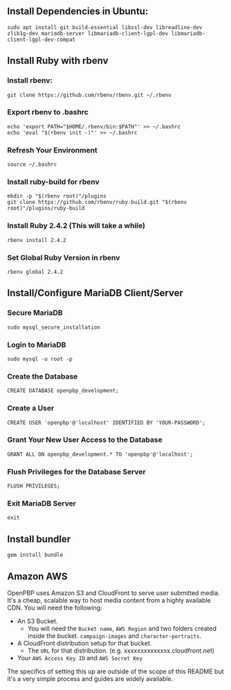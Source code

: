 ## Install Dependencies in Ubuntu:

```
sudo apt install git build-essential libssl-dev libreadline-dev zlib1g-dev mariadb-server libmariadb-client-lgpl-dev libmariadb-client-lgpl-dev-compat
```

## Install Ruby with rbenv

### Install rbenv:
```
git clone https://github.com/rbenv/rbenv.git ~/.rbenv
```

### Export rbenv to .bashrc

```
echo 'export PATH="$HOME/.rbenv/bin:$PATH"' >> ~/.bashrc
echo 'eval "$(rbenv init -)"' >> ~/.bashrc
```

### Refresh Your Environment
```
source ~/.bashrc
```

### Install ruby-build for rbenv

```
mkdir -p "$(rbenv root)"/plugins
git clone https://github.com/rbenv/ruby-build.git "$(rbenv root)"/plugins/ruby-build
```

### Install Ruby 2.4.2 (This will take a while)

```
rbenv install 2.4.2
```

### Set Global Ruby Version in rbenv

```
rbenv global 2.4.2
```

## Install/Configure MariaDB Client/Server

### Secure MariaDB

```
sudo mysql_secure_installation
```

### Login to MariaDB

```
sudo mysql -u root -p
```

### Create the Database

```
CREATE DATABASE openpbp_development;
```

### Create a User

```
CREATE USER 'openpbp'@'localhost' IDENTIFIED BY 'YOUR-PASSWORD';
```

### Grant Your New User Access to the Database

```
GRANT ALL ON openpbp_development.* TO 'openpbp'@'localhost';
```

### Flush Privileges for the Database Server
```
FLUSH PRIVILEGES;
```

### Exit MariaDB Server

```
exit
```

## Install bundler
```
gem install bundle
```

## Amazon AWS
OpenPBP uses Amazon S3 and CloudFront to serve user submitted media. It's a cheap, scalable way to host media content from a highly available CDN. You will need the following:

* An S3 Bucket.
  * You will need the `Bucket name`, `AWS Region` and two folders created inside the bucket. `campaign-images` and `character-portraits`.
* A CloudFront distribution setup for that bucket.
  * The `URL` for that distribution. (e.g. xxxxxxxxxxxxxx.cloudfront.net)
* Your `AWS Access Key ID` and `AWS Secret Key`

The specifics of setting this up are outside of the scope of this README but it's a very simple process and guides are widely available.